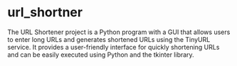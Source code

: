 # url_shortner
The URL Shortener project is a Python program with a GUI that allows users to enter long URLs and generates shortened URLs using the TinyURL service. It provides a user-friendly interface for quickly shortening URLs and can be easily executed using Python and the tkinter library.
